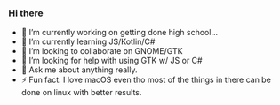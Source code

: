 ### Hi there 

- 🔭 I’m currently working on getting done high school...
- 🌱 I’m currently learning JS/Kotlin/C#
- 👯 I’m looking to collaborate on GNOME/GTK
- 🤔 I’m looking for help with using GTK w/ JS or C#
- 💬 Ask me about anything really.
- ⚡ Fun fact: I love macOS even tho most of the things in there can be done on linux with better results.

